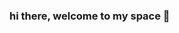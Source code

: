 ### hi there, welcome to my </code>space 🖖

<!--
**arivenabili42/arivenabili42** is a ✨ _special_ ✨ repository because its `README.md` (this file) appears on your GitHub profile.


- 🎓 I'm presently a student of Biomedical Informatics at UFPR
- 🌱 I’m currently learning JavaScript and SQL
- 🎲 I’m interested in data science
